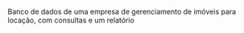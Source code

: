 Banco de dados de uma empresa de gerenciamento de imóveis para locação, com consultas e um relatório
